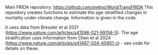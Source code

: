 Main FRIDA repository: https://github.com/metno/WorldTransFRIDA 
This repository creates functions to estimate the age-stratified changes in mortality under climate change.
Information is given in the code.

It uses data from Bressler et al 2021 (https://www.nature.com/articles/s41598-021-99156-5). The age stratification uses
information from Chen et al 2024 (https://www.nature.com/articles/s41467-024-45901-z) - see code for details on these.